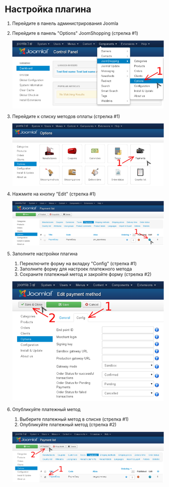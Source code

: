 # Настройка плагина

1. Перейдите в панель администрирования Joomla
2. Перейдите в панель "Options" JoomShopping (стрелка #1)

    ![go to joomshop options](img/go_to_options.png)
3. Перейдите к списку методов оплаты (стрелка #1)

    ![go to payment methods](img/go_to_payment_methods.png)
4. Нажмите на кнопку "Edit" (стрелка #1)

    ![go to edit payment method form](img/go_to_edit_payment_method_form.png)
5. Заполните настройки плагина
    1. Переключите форму на вкладку "Config" (стрелка #1)
    2. Заполните форму для настроек платежного метода
    4. Сохраните платежный метод и закройте форму (стрелка #2)

    ![edit payment method](img/edit_payment_method.png)
6. Опубликуйте платежный метод
    1. Выберите платежный метод в списке (стрелка #1)
    2. Опубликуйте платежный метод (стрелка #2)

    ![publish payment method](img/publish_payment_method.png)
